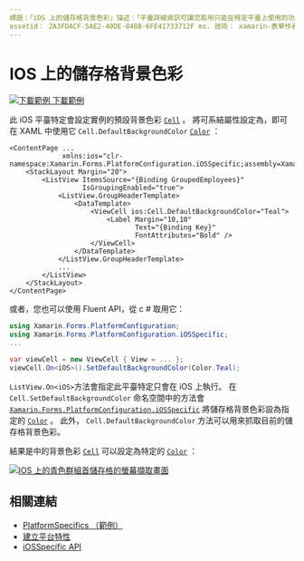 ```yaml
---
標題：「iOS 上的儲存格背景色彩」描述：「平臺詳細資訊可讓您取用只能在特定平臺上使用的功能，而不需執行自訂轉譯器或效果。 本文說明如何使用 iOS 平臺特定的來設定 iOS 上儲存格的預設背景色彩。
assetid： 2A3FDACF-5AE2-40DE-8488-6FE41733712F ms. 技術： xamarin-表單作者： davidbritch ms. author： dabritch ms. 日期：10/24/2018 否-loc： [ Xamarin.Forms ， Xamarin.Essentials ]
---
```


# <a name="cell-background-color-on-ios"></a>IOS 上的儲存格背景色彩

[![下載範例 ](~/media/shared/download.png) 下載範例](https://docs.microsoft.com/samples/xamarin/xamarin-forms-samples/userinterface-platformspecifics)

此 iOS 平臺特定會設定實例的預設背景色彩 [`Cell`](xref:Xamarin.Forms.Cell) 。 將可系結屬性設定為，即可在 XAML 中使用它 `Cell.DefaultBackgroundColor` [`Color`](xref:Xamarin.Forms.Color) ：

```xaml
<ContentPage ...
             xmlns:ios="clr-namespace:Xamarin.Forms.PlatformConfiguration.iOSSpecific;assembly=Xamarin.Forms.Core">
    <StackLayout Margin="20">
        <ListView ItemsSource="{Binding GroupedEmployees}"
                  IsGroupingEnabled="true">
            <ListView.GroupHeaderTemplate>
                <DataTemplate>
                    <ViewCell ios:Cell.DefaultBackgroundColor="Teal">
                        <Label Margin="10,10"
                               Text="{Binding Key}"
                               FontAttributes="Bold" />
                    </ViewCell>
                </DataTemplate>
            </ListView.GroupHeaderTemplate>
            ...
        </ListView>
    </StackLayout>
</ContentPage>
```

或者，您也可以使用 Fluent API，從 c # 取用它：

```csharp
using Xamarin.Forms.PlatformConfiguration;
using Xamarin.Forms.PlatformConfiguration.iOSSpecific;
...

var viewCell = new ViewCell { View = ... };
viewCell.On<iOS>().SetDefaultBackgroundColor(Color.Teal);
```

`ListView.On<iOS>`方法會指定此平臺特定只會在 iOS 上執行。 在 `Cell.SetDefaultBackgroundColor` 命名空間中的方法會 [`Xamarin.Forms.PlatformConfiguration.iOSSpecific`](xref:Xamarin.Forms.PlatformConfiguration.iOSSpecific) 將儲存格背景色彩設為指定的 [`Color`](xref:Xamarin.Forms.Color) 。 此外， `Cell.DefaultBackgroundColor` 方法可以用來抓取目前的儲存格背景色彩。

結果是中的背景色彩 [`Cell`](xref:Xamarin.Forms.Cell) 可以設定為特定的 [`Color`](xref:Xamarin.Forms.Color) ：

[![IOS 上的青色群組首儲存格的螢幕擷取畫面](cell-background-color-images/group-header-cell-color.png "具有藍綠色群組首儲存格的 ListView")](cell-background-color-images/group-header-cell-color-large.png#lightbox "具有藍綠色群組首儲存格的 ListView")

## <a name="related-links"></a>相關連結

- [PlatformSpecifics （範例）](https://docs.microsoft.com/samples/xamarin/xamarin-forms-samples/userinterface-platformspecifics)
- [建立平台特性](~/xamarin-forms/platform/platform-specifics/index.md#creating-platform-specifics)
- [iOSSpecific API](xref:Xamarin.Forms.PlatformConfiguration.iOSSpecific)
